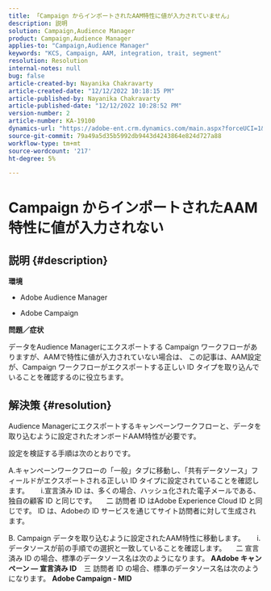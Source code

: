 ```yaml
---
title: 「Campaign からインポートされたAAM特性に値が入力されていません」
description: 説明
solution: Campaign,Audience Manager
product: Campaign,Audience Manager
applies-to: "Campaign,Audience Manager"
keywords: "KCS, Campaign, AAM, integration, trait, segment"
resolution: Resolution
internal-notes: null
bug: false
article-created-by: Nayanika Chakravarty
article-created-date: "12/12/2022 10:18:15 PM"
article-published-by: Nayanika Chakravarty
article-published-date: "12/12/2022 10:28:52 PM"
version-number: 2
article-number: KA-19100
dynamics-url: "https://adobe-ent.crm.dynamics.com/main.aspx?forceUCI=1&pagetype=entityrecord&etn=knowledgearticle&id=c873c2d9-6a7a-ed11-81ac-6045bd006b25"
source-git-commit: 79a49a5d35b5992db9443d4243864e824d727a88
workflow-type: tm+mt
source-wordcount: '217'
ht-degree: 5%

---
```


# Campaign からインポートされたAAM特性に値が入力されない

## 説明 {#description}


<b>環境</b>

- Adobe Audience Manager

- Adobe Campaign

<b>問題／症状</b>

データをAudience Managerにエクスポートする Campaign ワークフローがありますが、AAMで特性に値が入力されていない場合は、 この記事は、AAM設定が、Campaign ワークフローがエクスポートする正しい ID タイプを取り込んでいることを確認するのに役立ちます。


## 解決策 {#resolution}


Audience Managerにエクスポートするキャンペーンワークフローと、データを取り込むように設定されたオンボードAAM特性が必要です。 

設定を検証する手順は次のとおりです。

A.キャンペーンワークフローの「一般」タブに移動し、「共有データソース」フィールドがエクスポートされる正しい ID タイプに設定されていることを確認します。
     i.宣言済み ID は、多くの場合、ハッシュ化された電子メールである、独自の顧客 ID と同じです。
    二 訪問者 ID はAdobe Experience Cloud ID と同じです。 ID は、Adobeの ID サービスを通じてサイト訪問者に対して生成されます。

B. Campaign データを取り込むように設定されたAAM特性に移動します。
     i.データソースが前の手順での選択と一致していることを確認します。
    二 宣言済み ID の場合、標準のデータソース名は次のようになります。 <b>A</b><b>Adobe キャンペーン — 宣言済み ID
 </b>  三 訪問者 ID の場合、標準のデータソース名は次のようになります。 <b>Adobe Campaign - MID</b>






